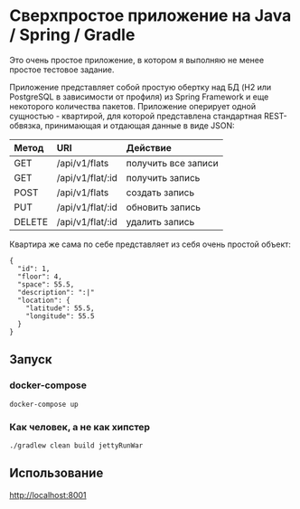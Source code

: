 # Сверхпростое приложение на Java / Spring / Gradle

Это очень простое приложение, в котором я выполняю не менее простое тестовое задание.

Приложение представляет собой простую обертку над БД (H2 или PostgreSQL в зависимости от профиля)
из Spring Framework и еще некоторого количества пакетов. Приложение оперирует одной сущностью -
квартирой, для которой представлена стандартная REST-обвязка, принимающая и отдающая данные в виде
JSON:

| Метод  | URI              | Действие              |
|:-------|:-----------------|:----------------------|
| GET    | /api/v1/flats    | получить все записи   |
| GET    | /api/v1/flat/:id | получить запись       |
| POST   | /api/v1/flats    | создать запись        |
| PUT    | /api/v1/flat/:id | обновить запись       |
| DELETE | /api/v1/flat/:id | удалить запись        |

Квартира же сама по себе представляет из себя очень простой объект:

```
{
  "id": 1,
  "floor": 4,
  "space": 55.5,
  "description": ":|"
  "location": {
    "latitude": 55.5,
    "longitude": 55.5
  }
}
```

## Запуск
### docker-compose

    docker-compose up

### Как человек, а не как хипстер

    ./gradlew clean build jettyRunWar

## Использование

[http://localhost:8001](http://localhost:8001)
